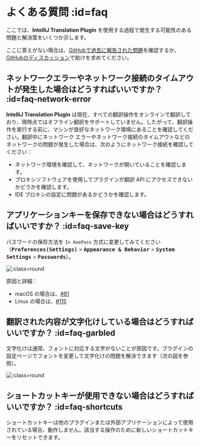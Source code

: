 # よくある質問 :id=faq

ここでは、**IntelliJ Translation Plugin** を使用する過程で発生する可能性のある問題と解決策をいくつか示します。

ここに答えがない場合は、[GitHubで過去に報告された問題][gh:issues]を確認するか、[GitHubのディスカッション][gh:discussions]で助けを求めてください。

[gh:issues]: https://github.com/YiiGuxing/TranslationPlugin/issues
[gh:discussions]: https://github.com/YiiGuxing/TranslationPlugin/discussions


## ネットワークエラーやネットワーク接続のタイムアウトが発生した場合はどうすればいいですか？ :id=faq-network-error

**IntelliJ Translation Plugin** は現在、すべての翻訳操作をオンラインで翻訳しており、現時点ではオフライン翻訳をサポートしていません。したがって、翻訳操作を実行する前に、マシンが良好なネットワーク環境にあることを確認してください。翻訳中にネットワーク エラーやネットワーク接続のタイムアウトなどのネットワークの問題が発生した場合は、次のようにネットワーク接続を確認してください：
- ネットワーク環境を確認して、ネットワークが開いていることを確認します。
- プロキシソフトウェアを使用してプラグインが翻訳 API にアクセスできないかどうかを確認します。
- IDE プロキシの設定に問題があるかどうかを確認します。

## アプリケーションキーを保存できない場合はどうすればいいですか？ :id=faq-save-key

パスワードの保存方法を `In KeePass` 方式に変更してみてください（<kbd>**Preferences(Settings)**</kbd> > <kbd>**Appearance & Behavior**</kbd> > <kbd>**System Settings**</kbd> > <kbd>**Passwords**</kbd>）。

![](../img/ide_passwords.png ':class=round')

原因と詳細：
- macOS の場合は、[#81](https://github.com/YiiGuxing/TranslationPlugin/issues/81)
- Linux の場合は、[#115](https://github.com/YiiGuxing/TranslationPlugin/issues/115)

## 翻訳された内容が文字化けしている場合はどうすればいいですか？ :id=faq-garbled

文字化けは通常、フォントに対応する文字がないことが原因です。プラグインの設定ページでフォントを変更して文字化けの問題を解決できます（次の図を参照）。

![](../ja/img/settings_font.png ':class=round')

## ショートカットキーが使用できない場合はどうすればいいですか？ :id=faq-shortcuts

ショートカットキーは他のプラグインまたは外部アプリケーションによって使用されている場合、動作しません。該当する操作のために新しいショートカットキーをリセットできます。